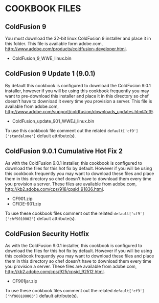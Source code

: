 COOKBOOK FILES
==============

ColdFusion 9
------------
You must download the 32-bit linux ColdFusion 9 installer and place 
it in this folder. This file is available form adobe.com, 
http://www.adobe.com/products/coldfusion-developer.html.

* ColdFusion_9_WWE_linux.bin


ColdFusion 9 Update 1 (9.0.1) 
-----------------------------
By default this cookbook is configured to download the ColdFusion 
9.0.1 installer, however if you will be using this cookbook 
frequently you may want to pre-download this installer and place it 
in this directory so chef doesn't have to download it every time 
you provision a server. This file is available from adobe.com, 
http://www.adobe.com/support/coldfusion/downloads_updates.html#cf9.

* ColdFusion_update_901_WWEJ_linux.bin

To use this cookbook file comment out the related 
`default['cf9']['standalone']` default attribute(s).


ColdFusion 9.0.1 Cumulative Hot Fix 2
-------------------------------------
As with the ColdFusion 9.0.1 installer, this cookbook is configured 
to download the files for this hot fix by default. However if you 
will be using this cookbook frequently you may want to download 
these files and place them in this directory so chef doesn't have
to download them every time you provision a server. These files are 
available from adobe.com, 
http://kb2.adobe.com/cps/918/cpsid_91836.html.

* CF901.zip
* CFIDE-901.zip

To use these cookbook files comment out the related 
`default['cf9']['chf9010002']` default attribute(s).


ColdFusion Security Hotfix
--------------------------
As with the ColdFusion 9.0.1 installer, this cookbook is configured 
to download the files for this hot fix by default. However if you 
will be using this cookbook frequently you may want to download 
these files and place them in this directory so chef doesn't have
to download them every time you provision a server. These files are 
available from adobe.com, 
http://kb2.adobe.com/cps/925/cpsid_92512.html.

* CF901jar.zip

To use these cookbook files comment out the related 
`default['cf9']['hf900100003']` default attribute(s).

